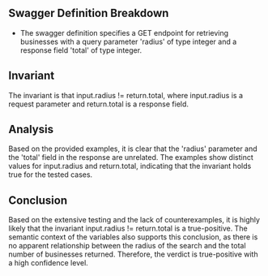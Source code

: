 ## Swagger Definition Breakdown
- The swagger definition specifies a GET endpoint for retrieving businesses with a query parameter 'radius' of type integer and a response field 'total' of type integer.

## Invariant
The invariant is that input.radius != return.total, where input.radius is a request parameter and return.total is a response field.

## Analysis
Based on the provided examples, it is clear that the 'radius' parameter and the 'total' field in the response are unrelated. The examples show distinct values for input.radius and return.total, indicating that the invariant holds true for the tested cases.

## Conclusion
Based on the extensive testing and the lack of counterexamples, it is highly likely that the invariant input.radius != return.total is a true-positive. The semantic context of the variables also supports this conclusion, as there is no apparent relationship between the radius of the search and the total number of businesses returned. Therefore, the verdict is true-positive with a high confidence level.
